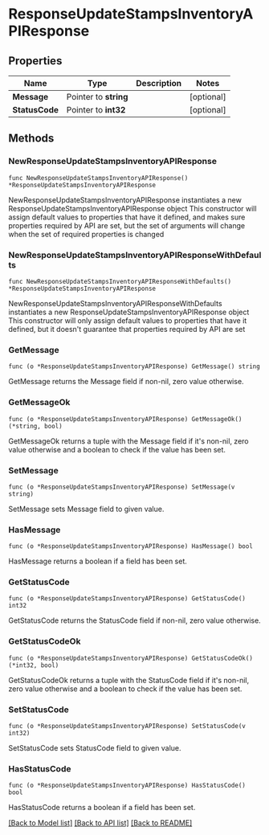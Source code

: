# ResponseUpdateStampsInventoryAPIResponse

## Properties

Name | Type | Description | Notes
------------ | ------------- | ------------- | -------------
**Message** | Pointer to **string** |  | [optional] 
**StatusCode** | Pointer to **int32** |  | [optional] 

## Methods

### NewResponseUpdateStampsInventoryAPIResponse

`func NewResponseUpdateStampsInventoryAPIResponse() *ResponseUpdateStampsInventoryAPIResponse`

NewResponseUpdateStampsInventoryAPIResponse instantiates a new ResponseUpdateStampsInventoryAPIResponse object
This constructor will assign default values to properties that have it defined,
and makes sure properties required by API are set, but the set of arguments
will change when the set of required properties is changed

### NewResponseUpdateStampsInventoryAPIResponseWithDefaults

`func NewResponseUpdateStampsInventoryAPIResponseWithDefaults() *ResponseUpdateStampsInventoryAPIResponse`

NewResponseUpdateStampsInventoryAPIResponseWithDefaults instantiates a new ResponseUpdateStampsInventoryAPIResponse object
This constructor will only assign default values to properties that have it defined,
but it doesn't guarantee that properties required by API are set

### GetMessage

`func (o *ResponseUpdateStampsInventoryAPIResponse) GetMessage() string`

GetMessage returns the Message field if non-nil, zero value otherwise.

### GetMessageOk

`func (o *ResponseUpdateStampsInventoryAPIResponse) GetMessageOk() (*string, bool)`

GetMessageOk returns a tuple with the Message field if it's non-nil, zero value otherwise
and a boolean to check if the value has been set.

### SetMessage

`func (o *ResponseUpdateStampsInventoryAPIResponse) SetMessage(v string)`

SetMessage sets Message field to given value.

### HasMessage

`func (o *ResponseUpdateStampsInventoryAPIResponse) HasMessage() bool`

HasMessage returns a boolean if a field has been set.

### GetStatusCode

`func (o *ResponseUpdateStampsInventoryAPIResponse) GetStatusCode() int32`

GetStatusCode returns the StatusCode field if non-nil, zero value otherwise.

### GetStatusCodeOk

`func (o *ResponseUpdateStampsInventoryAPIResponse) GetStatusCodeOk() (*int32, bool)`

GetStatusCodeOk returns a tuple with the StatusCode field if it's non-nil, zero value otherwise
and a boolean to check if the value has been set.

### SetStatusCode

`func (o *ResponseUpdateStampsInventoryAPIResponse) SetStatusCode(v int32)`

SetStatusCode sets StatusCode field to given value.

### HasStatusCode

`func (o *ResponseUpdateStampsInventoryAPIResponse) HasStatusCode() bool`

HasStatusCode returns a boolean if a field has been set.


[[Back to Model list]](../README.md#documentation-for-models) [[Back to API list]](../README.md#documentation-for-api-endpoints) [[Back to README]](../README.md)


